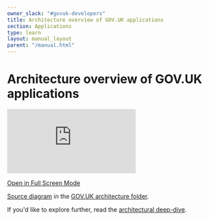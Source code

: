 ```yaml
---
owner_slack: "#govuk-developers"
title: Architecture overview of GOV.UK applications
section: Applications
type: learn
layout: manual_layout
parent: "/manual.html"
---
```


# Architecture overview of GOV.UK applications

[//]: # (1 - Visit https://app.diagrams.net/#G1qTEpv2kCzghqZpUF86UyQj4o0dZ97gTm)
[//]: # (2 - File > Embed > IFrame...)
[//]: # (3 - Uncheck Edit / Layers / Tags)
[//]: # (4 - Create)
[//]: # (5 - Copy the snippet and paste below, replacing the inline style attribute with class="architecture-diagram")

<iframe frameborder="0" class="architecture-diagram" src="https://viewer.diagrams.net/?highlight=0000ff&nav=1&title=GOV.UK%20Logical%20architecture%20diagram#Uhttps%3A%2F%2Fdrive.google.com%2Fuc%3Fid%3D1qTEpv2kCzghqZpUF86UyQj4o0dZ97gTm%26export%3Ddownload"></iframe>

[Open in Full Screen Mode](https://viewer.diagrams.net/?tags=%7B%7D&highlight=0000ff&edit=https%3A%2F%2Fapp.diagrams.net%2F%23G1qTEpv2kCzghqZpUF86UyQj4o0dZ97gTm&layers=1&nav=1&title=GOV.UK%20Logical%20architecture%20diagram#Uhttps%3A%2F%2Fdrive.google.com%2Fuc%3Fid%3D1qTEpv2kCzghqZpUF86UyQj4o0dZ97gTm%26export%3Ddownload)

[Source diagram][src] in the [GOV.UK architecture folder][arch-folder].

If you'd like to explore further, read the [architectural deep-dive](/manual/architecture-deep-dive.html).

[src]: https://drive.google.com/open?id=1qTEpv2kCzghqZpUF86UyQj4o0dZ97gTm
[arch-folder]: https://drive.google.com/drive/folders/1xIjPkD_MSKMR65FbDAb-ToXy2GmBcaJ5
